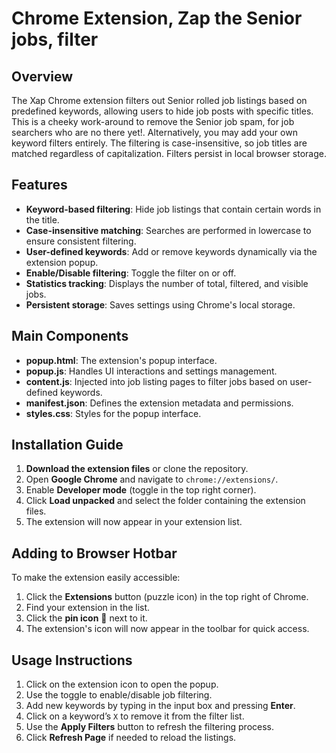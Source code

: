 # Chrome Extension, Zap the Senior jobs, filter

## Overview

The Xap Chrome extension filters out Senior rolled job listings based on predefined keywords, allowing users to hide job posts with specific titles. This is a cheeky work-around to remove the Senior job spam, for job searchers who are no there yet!. Alternatively, you may add your own keyword filters entirely. The filtering is case-insensitive, so job titles are matched regardless of capitalization. Filters persist in local browser storage.

## Features

- **Keyword-based filtering**: Hide job listings that contain certain words in the title.
- **Case-insensitive matching**: Searches are performed in lowercase to ensure consistent filtering.
- **User-defined keywords**: Add or remove keywords dynamically via the extension popup.
- **Enable/Disable filtering**: Toggle the filter on or off.
- **Statistics tracking**: Displays the number of total, filtered, and visible jobs.
- **Persistent storage**: Saves settings using Chrome's local storage.

## Main Components

- **popup.html**: The extension's popup interface.
- **popup.js**: Handles UI interactions and settings management.
- **content.js**: Injected into job listing pages to filter jobs based on user-defined keywords.
- **manifest.json**: Defines the extension metadata and permissions.
- **styles.css**: Styles for the popup interface.

## Installation Guide

1. **Download the extension files** or clone the repository.
2. Open **Google Chrome** and navigate to `chrome://extensions/`.
3. Enable **Developer mode** (toggle in the top right corner).
4. Click **Load unpacked** and select the folder containing the extension files.
5. The extension will now appear in your extension list.

## Adding to Browser Hotbar

To make the extension easily accessible:

1. Click the **Extensions** button (puzzle icon) in the top right of Chrome.
2. Find your extension in the list.
3. Click the **pin icon** 📌 next to it.
4. The extension's icon will now appear in the toolbar for quick access.

## Usage Instructions

1. Click on the extension icon to open the popup.
2. Use the toggle to enable/disable job filtering.
3. Add new keywords by typing in the input box and pressing **Enter**.
4. Click on a keyword’s `X` to remove it from the filter list.
5. Use the **Apply Filters** button to refresh the filtering process.
6. Click **Refresh Page** if needed to reload the listings.
